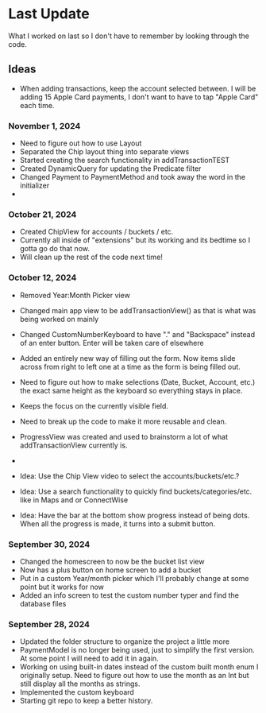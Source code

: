 # Last Update

What I worked on last so I don't have to remember by looking through the code.

## Ideas

- When adding transactions, keep the account selected between. I will be adding 15 Apple Card payments, I don't want to have to tap "Apple Card" each time.

### November 1, 2024
- Need to figure out how to use Layout
- Separated the Chip layout thing into separate views
- Started creating the search functionality in addTransactionTEST
- Created DynamicQuery for updating the Predicate filter
- Changed Payment to PaymentMethod and took away the word in the initializer
- 

### October 21, 2024
- Created ChipView for accounts / buckets / etc.
- Currently all inside of "extensions" but its working and its bedtime so I gotta go do that now.
- Will clean up the rest of the code next time!

### October 12, 2024
- Removed Year:Month Picker view
- Changed main app view to be addTransactionView() as that is what was being worked on mainly
- Changed CustomNumberKeyboard to have "." and "Backspace" instead of an enter button. Enter will be taken care of elsewhere
- Added an entirely new way of filling out the form. Now items slide across from right to left one at a time as the form is being filled out.
- Need to figure out how to make selections (Date, Bucket, Account, etc.) the exact same height as the keyboard so everything stays in place.
- Keeps the focus on the currently visible field.
- Need to break up the code to make it more reusable and clean.
- ProgressView was created and used to brainstorm a lot of what addTransactionView currently is.
- 

- Idea: Use the Chip View video to select the accounts/buckets/etc.?
- Idea: Use a search functionality to quickly find buckets/categories/etc. like in Maps and or ConnectWise
- Idea: Have the bar at the bottom show progress instead of being dots. When all the progress is made, it turns into a submit button.

### September 30, 2024

- Changed the homescreen to now be the bucket list view
- Now has a plus button on home screen to add a bucket
- Put in a custom Year/month picker which I'll probably change at some point but it works for now
- Added an info screen to test the custom number typer and find the database files

### September 28, 2024

- Updated the folder structure to organize the project a little more
- PaymentModel is no longer being used, just to simplify the first version. At some point I will need to add it in again.
- Working on using built-in dates instead of the custom built month enum I originally setup. Need to figure out how to use the month as an Int but still display all the months as strings.
- Implemented the custom keyboard
- Starting git repo to keep a better history.

